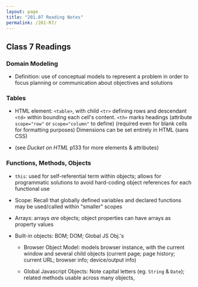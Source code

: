 ```yaml
---
layout: page
title: "201.07 Reading Notes"
permalink: /201-R7/
---
```


## Class 7 Readings

### Domain Modeling

* Definition: use of conceptual models to represent a problem in order to focus planning or  communication about objectives and solutions

### Tables

* HTML element: `<table>`, with child `<tr>` defining rows and descendant `<td>` within bounding each cell's content. `<th>` marks headings (attribute `scope="row"` or `scope="column"` to define) (required even for blank cells for formatting purposes) Dimensions can be set entirely in HTML (sans CSS)

* (see *Ducket on HTML* p133 for more elements & attributes)

### Functions, Methods, Objects

* `this`: used for self-referential term within objects; allows for programmatic solutions to avoid hard-coding object references for each functional use

* Scope: Recall that globally defined variables and declared functions may be used/called within "smaller" scopes

* Arrays: arrays *are* objects; object properties can have arrays as property values

* Built-in objects: BOM; DOM; Global JS Obj.'s
  * Browser Object Model: models browser instance, with the current window and several child objects (current page; page history; current URL; browser info; device/output info)
  
  * Global Javascript Objects: Note capital letters (eg. `String` & `Date`); related methods usable across many objects,
